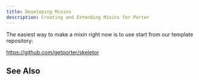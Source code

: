 ```yaml
---
title: Developing Mixins
description: Creating and Extending Mixins for Porter
---
```


The easiest way to make a mixin right now is to use start from our template repository:

<https://github.com/getporter/skeletor>

## See Also
